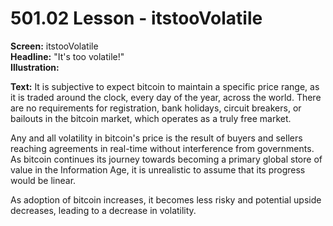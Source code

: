 # 501.02 Lesson - itstooVolatile

**Screen:** itstooVolatile\
**Headline:** "It's too volatile!"\
**Illustration:**

**Text:** It is subjective to expect bitcoin to maintain a specific price range, as it is traded around the clock, every day of the year, across the world. There are no requirements for registration, bank holidays, circuit breakers, or bailouts in the bitcoin market, which operates as a truly free market.&#x20;

Any and all volatility in bitcoin's price is the result of buyers and sellers reaching agreements in real-time without interference from governments. As bitcoin continues its journey towards becoming a primary global store of value in the Information Age, it is unrealistic to assume that its progress would be linear.&#x20;

As adoption of bitcoin increases, it becomes less risky and potential upside decreases, leading to a decrease in volatility.

